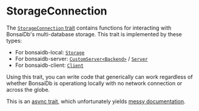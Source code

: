 # StorageConnection

The [`StorageConnection` trait][storageconnection] contains functions for interacting with BonsaiDb's multi-database storage. This trait is implemented by these types:

- For bonsaidb-local: [`Storage`](https://dev.bonsaidb.io/main/bonsaidb/local/struct.Storage.html)
- For bonsaidb-server: [`CustomServer<Backend>`](https://dev.bonsaidb.io/main/bonsaidb/server/struct.CustomServer.html) / [`Server`](https://dev.bonsaidb.io/main/bonsaidb/server/type.Server.html)
- For bonsaidb-client: [`Client`](https://dev.bonsaidb.io/main/bonsaidb/client/struct.Client.html)

Using this trait, you can write code that generically can work regardless of whether BonsaiDb is operationg locally with no network connection or across the globe.

This is an [async trait](https://crates.io/crates/async-trait), which unfortunately yields [messy documentation][storageconnection].

[storageconnection]: https://dev.bonsaidb.io/main/bonsaidb/core/connection/trait.StorageConnection.html
